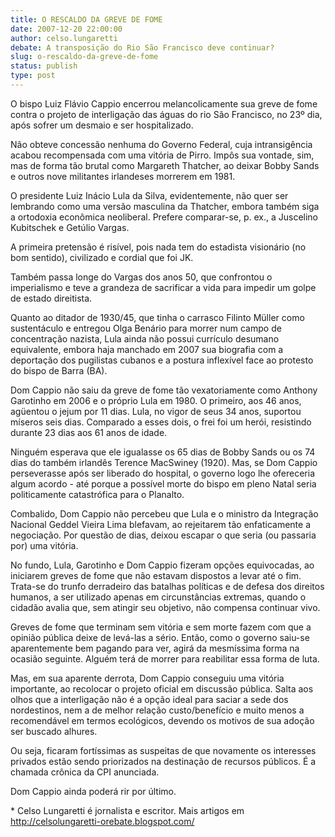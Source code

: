 ```yaml
---
title: O RESCALDO DA GREVE DE FOME
date: 2007-12-20 22:00:00
author: celso.lungaretti
debate: A transposição do Rio São Francisco deve continuar?
slug: o-rescaldo-da-greve-de-fome
status: publish 
type: post
---
```


O bispo Luiz Flávio Cappio encerrou melancolicamente sua greve de fome contra o projeto de interligação das águas do rio São Francisco, no 23º dia, após sofrer um desmaio e ser hospitalizado.  

  

Não obteve concessão nenhuma do Governo Federal, cuja intransigência acabou recompensada com uma vitória de Pirro. Impôs sua vontade, sim, mas de forma tão brutal como Margareth Thatcher, ao deixar Bobby Sands e outros nove militantes irlandeses morrerem em 1981.   

  

O presidente Luiz Inácio Lula da Silva, evidentemente, não quer ser lembrando como uma versão masculina da Thatcher, embora também siga a ortodoxia econômica neoliberal. Prefere comparar-se, p. ex., a Juscelino Kubitschek e Getúlio Vargas.   

  

A primeira pretensão é risível, pois nada tem do estadista visionário (no bom sentido), civilizado e cordial que foi JK.   

  

Também passa longe do Vargas dos anos 50, que confrontou o imperialismo e teve a grandeza de sacrificar a vida para impedir um golpe de estado direitista.   

  

Quanto ao ditador de 1930/45, que tinha o carrasco Filinto Müller como sustentáculo e entregou Olga Benário para morrer num campo de concentração nazista, Lula ainda não possui currículo desumano equivalente, embora haja manchado em 2007 sua biografia com a deportação dos pugilistas cubanos e a postura inflexível face ao protesto do bispo de Barra (BA).   

  

Dom Cappio não saiu da greve de fome tão vexatoriamente como Anthony Garotinho em 2006 e o próprio Lula em 1980. O primeiro, aos 46 anos, agüentou o jejum por 11 dias. Lula, no vigor de seus 34 anos, suportou míseros seis dias. Comparado a esses dois, o frei foi um herói, resistindo durante 23 dias aos 61 anos de idade.  

  

Ninguém esperava que ele igualasse os 65 dias de Bobby Sands ou os 74 dias do também irlandês Terence MacSwiney (1920). Mas, se Dom Cappio perseverasse após ser liberado do hospital, o governo logo lhe ofereceria algum acordo - até porque a possível morte do bispo em pleno Natal seria politicamente catastrófica para o Planalto.   

  

Combalido, Dom Cappio não percebeu que Lula e o ministro da Integração Nacional Geddel Vieira Lima blefavam, ao rejeitarem tão enfaticamente a negociação. Por questão de dias, deixou escapar o que seria (ou passaria por) uma vitória.  

  

No fundo, Lula, Garotinho e Dom Cappio fizeram opções equivocadas, ao iniciarem greves de fome que não estavam dispostos a levar até o fim. Trata-se do trunfo derradeiro das batalhas políticas e de defesa dos direitos humanos, a ser utilizado apenas em circunstâncias extremas, quando o cidadão avalia que, sem atingir seu objetivo, não compensa continuar vivo.  

  

Greves de fome que terminam sem vitória e sem morte fazem com que a opinião pública deixe de levá-las a sério. Então, como o governo saiu-se aparentemente bem pagando para ver, agirá da mesmíssima forma na ocasião seguinte. Alguém terá de morrer para reabilitar essa forma de luta.  

  

Mas, em sua aparente derrota, Dom Cappio conseguiu uma vitória importante, ao recolocar o projeto oficial em discussão pública. Salta aos olhos que a interligação não é a opção ideal para saciar a sede dos nordestinos, nem a de melhor relação custo/benefício e muito menos a recomendável em termos ecológicos, devendo os motivos de sua adoção ser buscado alhures.   

  

Ou seja, ficaram fortíssimas as suspeitas de que novamente os interesses privados estão sendo priorizados na destinação de recursos públicos. É a chamada crônica da CPI anunciada.  

  

Dom Cappio ainda poderá rir por último.   

  

\* Celso Lungaretti é jornalista e escritor. Mais artigos em http://celsolungaretti-orebate.blogspot.com/
